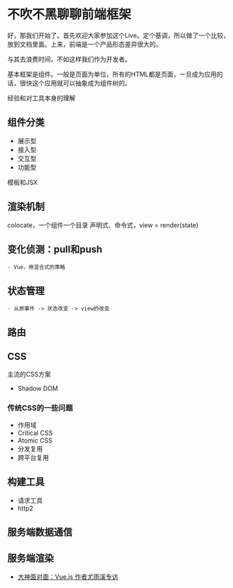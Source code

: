 # 不吹不黑聊聊前端框架

好，那我们开始了。首先欢迎大家参加这个Live。定个基调，所以做了一个比较，放到文档里面。上来，前端是一个产品形态差异很大的。

与其去浪费时间，不如这样我们作为开发者。

基本框架是组件。一般是页面为单位，所有的HTML都是页面，一旦成为应用的话，很快这个应用就可以抽象成为组件树的。

经验和对工具本身的理解

## 组件分类
- 展示型
- 接入型
- 交互型
- 功能型

模板和JSX

## 渲染机制
colocate，一个组件一个目录
声明式、命令式，view = render(state)

## 变化侦测：pull和push
    - Vue，用混合式的策略

## 状态管理
    - 从原事件 -> 状态改变 -> view的改变

## 路由

## CSS
主流的CSS方案
- Shadow DOM

### 传统CSS的一些问题
- 作用域
- Critical CSS
- Atomic CSS
- 分发复用
- 跨平台复用

## 构建工具
- 请求工具
- http2

## 服务端数据通信

## 服务端渲染

- [大神面对面：Vue.js 作者尤雨溪专访](https://zhuanlan.zhihu.com/p/27205354)
